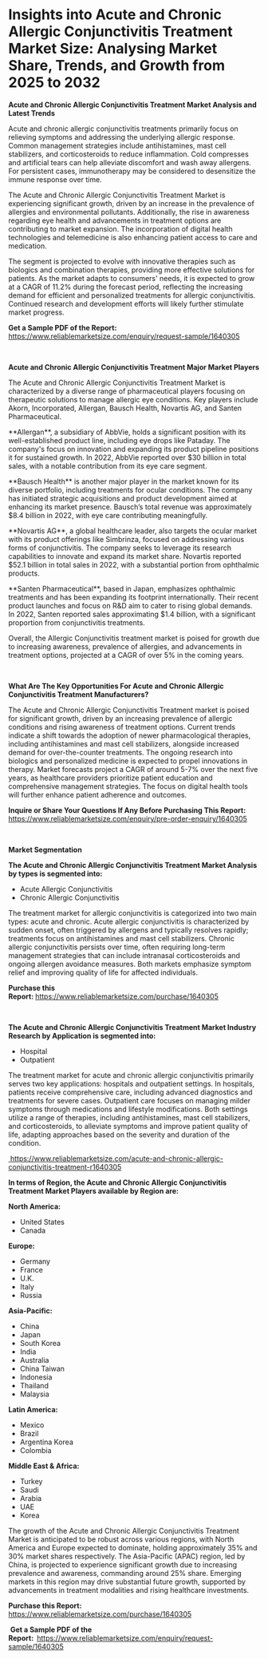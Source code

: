 <p><h1>Insights into Acute and Chronic Allergic Conjunctivitis Treatment Market Size: Analysing Market Share, Trends, and Growth from 2025 to 2032</h1></p><p><strong>Acute and Chronic Allergic Conjunctivitis Treatment Market Analysis and Latest Trends</strong></p>
<p><p>Acute and chronic allergic conjunctivitis treatments primarily focus on relieving symptoms and addressing the underlying allergic response. Common management strategies include antihistamines, mast cell stabilizers, and corticosteroids to reduce inflammation. Cold compresses and artificial tears can help alleviate discomfort and wash away allergens. For persistent cases, immunotherapy may be considered to desensitize the immune response over time.</p><p>The Acute and Chronic Allergic Conjunctivitis Treatment Market is experiencing significant growth, driven by an increase in the prevalence of allergies and environmental pollutants. Additionally, the rise in awareness regarding eye health and advancements in treatment options are contributing to market expansion. The incorporation of digital health technologies and telemedicine is also enhancing patient access to care and medication. </p><p>The segment is projected to evolve with innovative therapies such as biologics and combination therapies, providing more effective solutions for patients. As the market adapts to consumers' needs, it is expected to grow at a CAGR of 11.2% during the forecast period, reflecting the increasing demand for efficient and personalized treatments for allergic conjunctivitis. Continued research and development efforts will likely further stimulate market progress.</p></p>
<p><strong>Get a Sample PDF of the Report:&nbsp;</strong> <a href="https://www.reliablemarketsize.com/enquiry/request-sample/1640305?utm_campaign=2475&utm_medium=2&utm_source=Github&utm_content=ia&utm_term=19042025&utm_id=acute-and-chronic-allergic-conjunctivitis-treatment">https://www.reliablemarketsize.com/enquiry/request-sample/1640305</a></p>
<p>&nbsp;</p>
<p><strong>Acute and Chronic Allergic Conjunctivitis Treatment Major Market Players</strong></p>
<p><p>The Acute and Chronic Allergic Conjunctivitis Treatment Market is characterized by a diverse range of pharmaceutical players focusing on therapeutic solutions to manage allergic eye conditions. Key players include Akorn, Incorporated, Allergan, Bausch Health, Novartis AG, and Santen Pharmaceutical.</p><p>**Allergan**, a subsidiary of AbbVie, holds a significant position with its well-established product line, including eye drops like Pataday. The company's focus on innovation and expanding its product pipeline positions it for sustained growth. In 2022, AbbVie reported over $30 billion in total sales, with a notable contribution from its eye care segment.</p><p>**Bausch Health** is another major player in the market known for its diverse portfolio, including treatments for ocular conditions. The company has initiated strategic acquisitions and product development aimed at enhancing its market presence. Bausch’s total revenue was approximately $8.4 billion in 2022, with eye care contributing meaningfully.</p><p>**Novartis AG**, a global healthcare leader, also targets the ocular market with its product offerings like Simbrinza, focused on addressing various forms of conjunctivitis. The company seeks to leverage its research capabilities to innovate and expand its market share. Novartis reported $52.1 billion in total sales in 2022, with a substantial portion from ophthalmic products.</p><p>**Santen Pharmaceutical**, based in Japan, emphasizes ophthalmic treatments and has been expanding its footprint internationally. Their recent product launches and focus on R&D aim to cater to rising global demands. In 2022, Santen reported sales approximating $1.4 billion, with a significant proportion from conjunctivitis treatments.</p><p>Overall, the Allergic Conjunctivitis treatment market is poised for growth due to increasing awareness, prevalence of allergies, and advancements in treatment options, projected at a CAGR of over 5% in the coming years.</p></p>
<p>&nbsp;</p>
<p><strong>What Are The Key Opportunities For Acute and Chronic Allergic Conjunctivitis Treatment Manufacturers?</strong></p>
<p><p>The Acute and Chronic Allergic Conjunctivitis Treatment market is poised for significant growth, driven by an increasing prevalence of allergic conditions and rising awareness of treatment options. Current trends indicate a shift towards the adoption of newer pharmacological therapies, including antihistamines and mast cell stabilizers, alongside increased demand for over-the-counter treatments. The ongoing research into biologics and personalized medicine is expected to propel innovations in therapy. Market forecasts project a CAGR of around 5-7% over the next five years, as healthcare providers prioritize patient education and comprehensive management strategies. The focus on digital health tools will further enhance patient adherence and outcomes.</p></p>
<p><strong>Inquire or Share Your Questions If Any Before Purchasing This Report:</strong> <a href="https://www.reliablemarketsize.com/enquiry/pre-order-enquiry/1640305?utm_campaign=2475&utm_medium=2&utm_source=Github&utm_content=ia&utm_term=19042025&utm_id=acute-and-chronic-allergic-conjunctivitis-treatment">https://www.reliablemarketsize.com/enquiry/pre-order-enquiry/1640305</a></p>
<p>&nbsp;</p>
<p><strong>Market Segmentation</strong></p>
<p><strong>The Acute and Chronic Allergic Conjunctivitis Treatment Market Analysis by types is segmented into:</strong></p>
<p><ul><li>Acute Allergic Conjunctivitis</li><li>Chronic Allergic Conjunctivitis</li></ul></p>
<p><p>The treatment market for allergic conjunctivitis is categorized into two main types: acute and chronic. Acute allergic conjunctivitis is characterized by sudden onset, often triggered by allergens and typically resolves rapidly; treatments focus on antihistamines and mast cell stabilizers. Chronic allergic conjunctivitis persists over time, often requiring long-term management strategies that can include intranasal corticosteroids and ongoing allergen avoidance measures. Both markets emphasize symptom relief and improving quality of life for affected individuals.</p></p>
<p><strong>Purchase this Report:&nbsp;</strong><a href="https://www.reliablemarketsize.com/purchase/1640305?utm_campaign=2475&utm_medium=2&utm_source=Github&utm_content=ia&utm_term=19042025&utm_id=acute-and-chronic-allergic-conjunctivitis-treatment">https://www.reliablemarketsize.com/purchase/1640305</a></p>
<p>&nbsp;</p>
<p><strong>The Acute and Chronic Allergic Conjunctivitis Treatment Market Industry Research by Application is segmented into:</strong></p>
<p><ul><li>Hospital</li><li>Outpatient</li></ul></p>
<p><p>The treatment market for acute and chronic allergic conjunctivitis primarily serves two key applications: hospitals and outpatient settings. In hospitals, patients receive comprehensive care, including advanced diagnostics and treatments for severe cases. Outpatient care focuses on managing milder symptoms through medications and lifestyle modifications. Both settings utilize a range of therapies, including antihistamines, mast cell stabilizers, and corticosteroids, to alleviate symptoms and improve patient quality of life, adapting approaches based on the severity and duration of the condition.</p></p>
<p><a href="https://www.reliablemarketsize.com/acute-and-chronic-allergic-conjunctivitis-treatment-r1640305?utm_campaign=2475&utm_medium=2&utm_source=Github&utm_content=ia&utm_term=19042025&utm_id=acute-and-chronic-allergic-conjunctivitis-treatment">&nbsp;https://www.reliablemarketsize.com/acute-and-chronic-allergic-conjunctivitis-treatment-r1640305</a></p>
<p><strong>In terms of Region, the Acute and Chronic Allergic Conjunctivitis Treatment Market Players available by Region are:</strong></p>
<p>
    <p> <strong> North America: </strong>
        <ul>
            <li>United States</li>
            <li>Canada</li>
        </ul>
        </p> 
    <p> <strong> Europe: </strong>
        <ul>
            <li>Germany</li>
            <li>France</li>
            <li>U.K.</li>
            <li>Italy</li>
            <li>Russia</li>
        </ul>
        </p> 
    <p> <strong> Asia-Pacific: </strong>
        <ul>
            <li>China</li>
            <li>Japan</li>
            <li>South Korea</li>
            <li>India</li>
            <li>Australia</li>
            <li>China Taiwan</li>
            <li>Indonesia</li>
            <li>Thailand</li>
            <li>Malaysia</li>
        </ul>
        </p> 
    <p> <strong> Latin America: </strong>
        <ul>
            <li>Mexico</li>
            <li>Brazil</li>
            <li>Argentina Korea</li>
            <li>Colombia</li>
        </ul>
        </p> 
    <p> <strong> Middle East & Africa: </strong>
        <ul>
            <li>Turkey</li>
            <li>Saudi</li>
            <li>Arabia</li>
            <li>UAE</li>
            <li>Korea</li>
        </ul>
    </p>
    </p>
<p><p>The growth of the Acute and Chronic Allergic Conjunctivitis Treatment Market is anticipated to be robust across various regions, with North America and Europe expected to dominate, holding approximately 35% and 30% market shares respectively. The Asia-Pacific (APAC) region, led by China, is projected to experience significant growth due to increasing prevalence and awareness, commanding around 25% share. Emerging markets in this region may drive substantial future growth, supported by advancements in treatment modalities and rising healthcare investments.</p></p>
<p><strong>Purchase this Report: </strong><a href="https://www.reliablemarketsize.com/purchase/1640305?utm_campaign=2475&utm_medium=2&utm_source=Github&utm_content=ia&utm_term=19042025&utm_id=acute-and-chronic-allergic-conjunctivitis-treatment">https://www.reliablemarketsize.com/purchase/1640305</a></p>
<p>&nbsp;<strong>Get a Sample PDF of the Report:&nbsp;&nbsp;</strong><a href="https://www.reliablemarketsize.com/enquiry/request-sample/1640305?utm_campaign=2475&utm_medium=2&utm_source=Github&utm_content=ia&utm_term=19042025&utm_id=acute-and-chronic-allergic-conjunctivitis-treatment">https://www.reliablemarketsize.com/enquiry/request-sample/1640305</a></p>
<p><strong></strong></p>
<p><p></p><p></p><p></p></p>